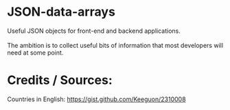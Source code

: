 # JSON-data-arrays
Useful JSON objects for front-end and backend applications. <br>
<br>
The ambition is to collect useful bits of information that most developers will need at some point.
 
# Credits / Sources:
Countries in English: https://gist.github.com/Keeguon/2310008
